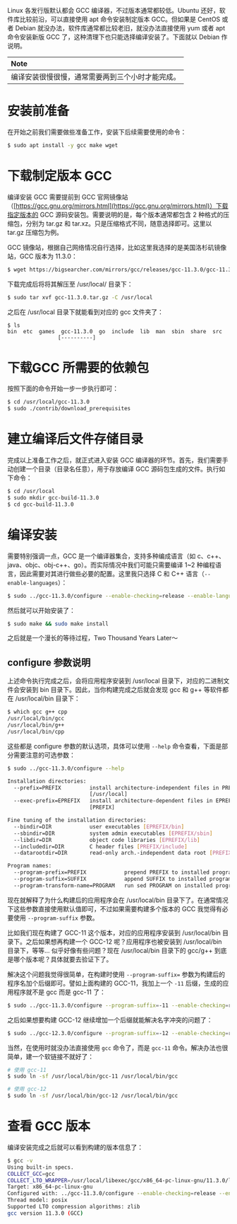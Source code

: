 Linux 各发行版默认都会 GCC 编译器，不过版本通常都较低。Ubuntu 还好，软件库比较前沿，可以直接使用 apt 命令安装制定版本 GCC。但如果是 CentOS 或者 Debian 就没办法，软件库通常都比较老旧，就没办法直接使用 yum 或者 apt 命令安装新版 GCC 了，这种清理下也只能选择编译安装了。下面就以 Debian 作说明。

|**Note**|
|:-------|
|编译安装很慢很慢，通常需要两到三个小时才能完成。|

# 安装前准备

在开始之前我们需要做些准备工作，安装下后续需要使用的命令：

```bash
$ sudo apt install -y gcc make wget
```


# 下载制定版本 GCC

编译安装 GCC 需要提前到 GCC 官网镜像站（[https://gcc.gnu.org/mirrors.html](https://gcc.gnu.org/mirrors.html)）下载指定版本的 GCC 源码安装包。需要说明的是，每个版本通常都包含 2 种格式的压缩包，分别为 tar.gz 和 tar.xz。只是压缩格式不同，随意选择即可。这里以 tar.gz 压缩包为例。

GCC 镜像站，根据自己网络情况自行选择，比如这里我选择的是美国洛杉矶镜像站，GCC 版本为 11.3.0：

```bash
$ wget https://bigsearcher.com/mirrors/gcc/releases/gcc-11.3.0/gcc-11.3.0.tar.gz
```

下载完成后将将其解压至 /usr/local/ 目录下：

```bash
$ sudo tar xvf gcc-11.3.0.tar.gz -C /usr/local
```

之后在 /usr/local 目录下就能看到对应的 gcc 文件夹了：

```
$ ls
bin  etc  games  gcc-11.3.0  go  include  lib  man  sbin  share  src
                [----------]
```

# 下载GCC 所需要的依赖包

按照下面的命令开始一步一步执行即可：

```bash
$ cd /usr/local/gcc-11.3.0
$ sudo ./contrib/download_prerequisites
```

# 建立编译后文件存储目录

完成以上准备工作之后，就正式进入安装 GCC 编译器的环节。首先，我们需要手动创建一个目录（目录名任意），用于存放编译 GCC 源码包生成的文件。执行如下命令：

```bash
$ cd /usr/local
$ sudo mkdir gcc-build-11.3.0
$ cd gcc-build-11.3.0
```

#  编译安装

需要特别强调一点，GCC 是一个编译器集合，支持多种编成语言（如 c、c++、java、objc、obj-c++、go）。而实际情况中我们可能只需要编译 1~2 种编程语言，因此需要对其进行做些必要的配置。这里我只选择 C 和 C++ 语言（`--enable-languages`）：

```bash
$ sudo ../gcc-11.3.0/configure --enable-checking=release --enable-languages=c,c++ --disable-multilib
```

然后就可以开始安装了：

```bash
$ sudo make && sudo make install
```

之后就是一个漫长的等待过程，Two Thousand Years Later～

## configure 参数说明

上述命令执行完成之后，会将应用程序安装到 /usr/local 目录下，对应的二进制文件会安装到 bin 目录下。因此，当你构建完成之后就会发现 gcc 和 g++ 等软件都在 /usr/local/bin 目录下：

```bash
$ which gcc g++ cpp
/usr/local/bin/gcc
/usr/local/bin/g++
/usr/local/bin/cpp
```

这些都是 configure 参数的默认选项，具体可以使用 `--help` 命令查看，下面是部分需要注意的可选参数：

```bash
$ sudo ../gcc-11.3.0/configure --help

Installation directories:
  --prefix=PREFIX         install architecture-independent files in PREFIX
                          [/usr/local]
  --exec-prefix=EPREFIX   install architecture-dependent files in EPREFIX
                          [PREFIX]

Fine tuning of the installation directories:
  --bindir=DIR            user executables [EPREFIX/bin]
  --sbindir=DIR           system admin executables [EPREFIX/sbin]
  --libdir=DIR            object code libraries [EPREFIX/lib]
  --includedir=DIR        C header files [PREFIX/include]
  --datarootdir=DIR       read-only arch.-independent data root [PREFIX/share]

Program names:
  --program-prefix=PREFIX            prepend PREFIX to installed program names
  --program-suffix=SUFFIX            append SUFFIX to installed program names
  --program-transform-name=PROGRAM   run sed PROGRAM on installed program names
```

现在就解释了为什么构建后的应用程序会在 /usr/local/bin 目录下了。在通常情况下这些参数直接使用默认值即可，不过如果需要构建多个版本的 GCC 我觉得有必要使用 `--program-suffix` 参数。

比如我们现在构建了 GCC-11 这个版本，对应的应用程序安装到 /usr/local/bin 目录下。之后如果想再构建一个 GCC-12 呢？应用程序也被安装到 /usr/local/bin 目录下，等等... 似乎好像有些问题？现在 /usr/local/bin 目录下的 gcc/g++ 到底是哪个版本呢？具体就要去验证下了。

解决这个问题我觉得很简单，在构建时使用 `--program-suffix=` 参数为构建后的程序名加个后缀即可。譬如上面构建的 GCC-11，我加上一个 `-11` 后缀，生成的应用程序就不是 gcc 而是 gcc-11 了：

```bash
$ sudo ../gcc-11.3.0/configure --program-suffix=-11 --enable-checking=release --enable-languages=c,c++ --disable-multilib
```

之后如果想要构建 GCC-12 继续增加一个后缀就能解决名字冲突的问题了：

```bash
$ sudo ../gcc-12.3.0/configure --program-suffix=-12 --enable-checking=release --enable-languages=c,c++ --disable-multilib
```

当然，在使用时就没办法直接使用 `gcc` 命令了，而是 `gcc-11` 命令。解决办法也很简单，建一个软链接不就好了：

```bash
# 使用 gcc-11
$ sudo ln -sf /usr/local/bin/gcc-11 /usr/local/bin/gcc

# 使用 gcc-12
$ sudo ln -sf /usr/local/bin/gcc-12 /usr/local/bin/gcc
```

# 查看 GCC 版本

编译安装完成之后就可以看到构建的版本信息了：

```bash
$ gcc -v
Using built-in specs.
COLLECT_GCC=gcc
COLLECT_LTO_WRAPPER=/usr/local/libexec/gcc/x86_64-pc-linux-gnu/11.3.0/lto-wrapper
Target: x86_64-pc-linux-gnu
Configured with: ../gcc-11.3.0/configure --enable-checking=release --enable-languages=c,c++ --disable-multilib
Thread model: posix
Supported LTO compression algorithms: zlib
gcc version 11.3.0 (GCC)
```